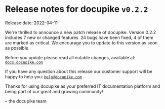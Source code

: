 # Release notes for docupike `v0.2.2`

Release date: 2022-04-11

We're thrilled to announce a new patch release of docupike. Version 0.2.2 includes 7 new or changed features. 24 bugs have been fixed, 4 of them are marked as critical. We encourage you to update to this version as soon as possible.

Before you update please read all notable changes, available at: [`docs.docupike.com`](https://docs.docupike.com/ref/changelog.html)

If you have any question about this release our customer support will be happy to help you: [`help@docupike.com`](mailto:help@docupike.com)

Thanks for using docupike as your preferred IT documentation platform and being part of our great and growing community!

– the docupike team

